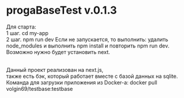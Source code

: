 # progaBaseTest v.0.1.3

Для старта:
<br/>1 шаг. cd my-app
<br/>2 шаг. npm run dev
Если не запускается, то выполнить:
удалить node_modules и выполнить npm install
и повторить npm run dev.
Возможно нужно будет установить next.

<br/>Данный проект реализован на next.js, 
<br/>также есть бэк, который работает вместе с базой данных на sqlite.
<br/>Команда для загрузки приложения из Docker-а: docker pull volgin69/testbase:testbase
